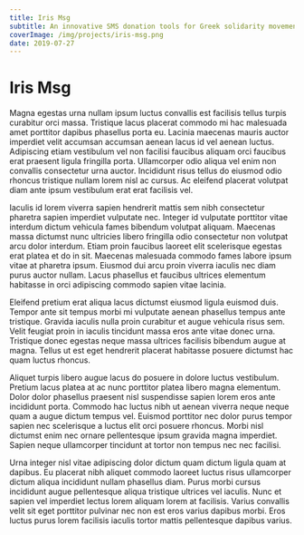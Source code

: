 ```yaml
---
title: Iris Msg
subtitle: An innovative SMS donation tools for Greek solidarity movements.
coverImage: /img/projects/iris-msg.png
date: 2019-07-27
---
```


# Iris Msg

Magna egestas urna nullam ipsum luctus convallis est facilisis tellus turpis curabitur orci massa. Tristique lacus placerat commodo mi hac malesuada amet porttitor dapibus phasellus porta eu. Lacinia maecenas mauris auctor imperdiet velit accumsan accumsan aenean lacus id vel aenean luctus. Adipiscing etiam vestibulum vel non facilisi faucibus aliquam orci faucibus erat praesent ligula fringilla porta. Ullamcorper odio aliqua vel enim non convallis consectetur urna auctor. Incididunt risus tellus do eiusmod odio rhoncus tristique nullam lorem nisl ac cursus. Ac eleifend placerat volutpat diam ante ipsum vestibulum erat erat facilisis vel.

Iaculis id lorem viverra sapien hendrerit mattis sem nibh consectetur pharetra sapien imperdiet vulputate nec. Integer id vulputate porttitor vitae interdum dictum vehicula fames bibendum volutpat aliquam. Maecenas massa dictumst nunc ultricies libero fringilla odio consectetur non volutpat arcu dolor interdum. Etiam proin faucibus laoreet elit scelerisque egestas erat platea et do in sit. Maecenas malesuada commodo fames labore ipsum vitae at pharetra ipsum. Eiusmod dui arcu proin viverra iaculis nec diam purus auctor nullam. Lacus phasellus et faucibus ultrices elementum habitasse in orci adipiscing commodo sapien vitae lacinia.

Eleifend pretium erat aliqua lacus dictumst eiusmod ligula euismod duis. Tempor ante sit tempus morbi mi vulputate aenean phasellus tempus ante tristique. Gravida iaculis nulla proin curabitur et augue vehicula risus sem. Velit feugiat proin in iaculis tincidunt massa eros ante vitae donec urna. Tristique donec egestas neque massa ultrices facilisis bibendum augue at magna. Tellus ut est eget hendrerit placerat habitasse posuere dictumst hac quam luctus rhoncus.

Aliquet turpis libero augue lacus do posuere in dolore luctus vestibulum. Pretium lacus platea at ac nunc porttitor platea libero magna elementum. Dolor dolor phasellus praesent nisl suspendisse sapien lorem eros ante incididunt porta. Commodo hac luctus nibh ut aenean viverra neque neque quam a augue dictum tempus vel. Euismod porttitor nec dolor purus tempor sapien nec scelerisque a luctus elit orci posuere rhoncus. Morbi nisl dictumst enim nec ornare pellentesque ipsum gravida magna imperdiet. Sapien neque ullamcorper tincidunt at tortor non tempus nec nec facilisi.

Urna integer nisl vitae adipiscing dolor dictum quam dictum ligula quam at dapibus. Eu placerat nibh aliquet commodo laoreet luctus risus ullamcorper dictum aliqua incididunt nullam phasellus diam. Purus morbi cursus incididunt augue pellentesque aliqua tristique ultrices vel iaculis. Nunc et sapien vel imperdiet lectus lorem aliquam lorem at facilisis. Varius convallis velit sit eget porttitor pulvinar nec non est eros varius dapibus morbi. Eros luctus purus lorem facilisis iaculis tortor mattis pellentesque dapibus varius.
